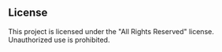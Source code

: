 ## License
This project is licensed under the "All Rights Reserved" license. Unauthorized use is prohibited.
